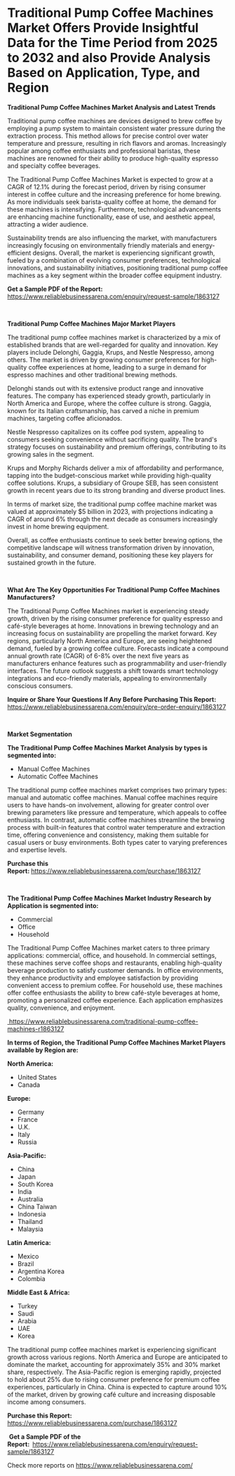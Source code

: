 <p><h1>Traditional Pump Coffee Machines Market Offers Provide Insightful Data for the Time Period from 2025 to 2032 and also Provide Analysis Based on Application, Type, and Region</h1></p><p><strong>Traditional Pump Coffee Machines Market Analysis and Latest Trends</strong></p>
<p><p>Traditional pump coffee machines are devices designed to brew coffee by employing a pump system to maintain consistent water pressure during the extraction process. This method allows for precise control over water temperature and pressure, resulting in rich flavors and aromas. Increasingly popular among coffee enthusiasts and professional baristas, these machines are renowned for their ability to produce high-quality espresso and specialty coffee beverages.</p><p>The Traditional Pump Coffee Machines Market is expected to grow at a CAGR of 12.1% during the forecast period, driven by rising consumer interest in coffee culture and the increasing preference for home brewing. As more individuals seek barista-quality coffee at home, the demand for these machines is intensifying. Furthermore, technological advancements are enhancing machine functionality, ease of use, and aesthetic appeal, attracting a wider audience. </p><p>Sustainability trends are also influencing the market, with manufacturers increasingly focusing on environmentally friendly materials and energy-efficient designs. Overall, the market is experiencing significant growth, fueled by a combination of evolving consumer preferences, technological innovations, and sustainability initiatives, positioning traditional pump coffee machines as a key segment within the broader coffee equipment industry.</p></p>
<p><strong>Get a Sample PDF of the Report:&nbsp;</strong> <a href="https://www.reliablebusinessarena.com/enquiry/request-sample/1863127?utm_campaign=3251&utm_medium=2&utm_source=Github&utm_content=ia&utm_term=12042025&utm_id=traditional-pump-coffee-machines">https://www.reliablebusinessarena.com/enquiry/request-sample/1863127</a></p>
<p>&nbsp;</p>
<p><strong>Traditional Pump Coffee Machines Major Market Players</strong></p>
<p><p>The traditional pump coffee machines market is characterized by a mix of established brands that are well-regarded for quality and innovation. Key players include Delonghi, Gaggia, Krups, and Nestle Nespresso, among others. The market is driven by growing consumer preferences for high-quality coffee experiences at home, leading to a surge in demand for espresso machines and other traditional brewing methods.</p><p>Delonghi stands out with its extensive product range and innovative features. The company has experienced steady growth, particularly in North America and Europe, where the coffee culture is strong. Gaggia, known for its Italian craftsmanship, has carved a niche in premium machines, targeting coffee aficionados. </p><p>Nestle Nespresso capitalizes on its coffee pod system, appealing to consumers seeking convenience without sacrificing quality. The brand's strategy focuses on sustainability and premium offerings, contributing to its growing sales in the segment.</p><p>Krups and Morphy Richards deliver a mix of affordability and performance, tapping into the budget-conscious market while providing high-quality coffee solutions. Krups, a subsidiary of Groupe SEB, has seen consistent growth in recent years due to its strong branding and diverse product lines.</p><p>In terms of market size, the traditional pump coffee machine market was valued at approximately $5 billion in 2023, with projections indicating a CAGR of around 6% through the next decade as consumers increasingly invest in home brewing equipment.</p><p>Overall, as coffee enthusiasts continue to seek better brewing options, the competitive landscape will witness transformation driven by innovation, sustainability, and consumer demand, positioning these key players for sustained growth in the future.</p></p>
<p>&nbsp;</p>
<p><strong>What Are The Key Opportunities For Traditional Pump Coffee Machines Manufacturers?</strong></p>
<p><p>The Traditional Pump Coffee Machines market is experiencing steady growth, driven by the rising consumer preference for quality espresso and café-style beverages at home. Innovations in brewing technology and an increasing focus on sustainability are propelling the market forward. Key regions, particularly North America and Europe, are seeing heightened demand, fueled by a growing coffee culture. Forecasts indicate a compound annual growth rate (CAGR) of 6-8% over the next five years as manufacturers enhance features such as programmability and user-friendly interfaces. The future outlook suggests a shift towards smart technology integrations and eco-friendly materials, appealing to environmentally conscious consumers.</p></p>
<p><strong>Inquire or Share Your Questions If Any Before Purchasing This Report:</strong> <a href="https://www.reliablebusinessarena.com/enquiry/pre-order-enquiry/1863127?utm_campaign=3251&utm_medium=2&utm_source=Github&utm_content=ia&utm_term=12042025&utm_id=traditional-pump-coffee-machines">https://www.reliablebusinessarena.com/enquiry/pre-order-enquiry/1863127</a></p>
<p>&nbsp;</p>
<p><strong>Market Segmentation</strong></p>
<p><strong>The Traditional Pump Coffee Machines Market Analysis by types is segmented into:</strong></p>
<p><ul><li>Manual Coffee Machines</li><li>Automatic Coffee Machines</li></ul></p>
<p><p>The traditional pump coffee machines market comprises two primary types: manual and automatic coffee machines. Manual coffee machines require users to have hands-on involvement, allowing for greater control over brewing parameters like pressure and temperature, which appeals to coffee enthusiasts. In contrast, automatic coffee machines streamline the brewing process with built-in features that control water temperature and extraction time, offering convenience and consistency, making them suitable for casual users or busy environments. Both types cater to varying preferences and expertise levels.</p></p>
<p><strong>Purchase this Report:&nbsp;</strong><a href="https://www.reliablebusinessarena.com/purchase/1863127?utm_campaign=3251&utm_medium=2&utm_source=Github&utm_content=ia&utm_term=12042025&utm_id=traditional-pump-coffee-machines">https://www.reliablebusinessarena.com/purchase/1863127</a></p>
<p>&nbsp;</p>
<p><strong>The Traditional Pump Coffee Machines Market Industry Research by Application is segmented into:</strong></p>
<p><ul><li>Commercial</li><li>Office</li><li>Household</li></ul></p>
<p><p>The Traditional Pump Coffee Machines market caters to three primary applications: commercial, office, and household. In commercial settings, these machines serve coffee shops and restaurants, enabling high-quality beverage production to satisfy customer demands. In office environments, they enhance productivity and employee satisfaction by providing convenient access to premium coffee. For household use, these machines offer coffee enthusiasts the ability to brew café-style beverages at home, promoting a personalized coffee experience. Each application emphasizes quality, convenience, and enjoyment.</p></p>
<p><a href="https://www.reliablebusinessarena.com/traditional-pump-coffee-machines-r1863127?utm_campaign=3251&utm_medium=2&utm_source=Github&utm_content=ia&utm_term=12042025&utm_id=traditional-pump-coffee-machines">&nbsp;https://www.reliablebusinessarena.com/traditional-pump-coffee-machines-r1863127</a></p>
<p><strong>In terms of Region, the Traditional Pump Coffee Machines Market Players available by Region are:</strong></p>
<p>
    <p> <strong> North America: </strong>
        <ul>
            <li>United States</li>
            <li>Canada</li>
        </ul>
        </p> 
    <p> <strong> Europe: </strong>
        <ul>
            <li>Germany</li>
            <li>France</li>
            <li>U.K.</li>
            <li>Italy</li>
            <li>Russia</li>
        </ul>
        </p> 
    <p> <strong> Asia-Pacific: </strong>
        <ul>
            <li>China</li>
            <li>Japan</li>
            <li>South Korea</li>
            <li>India</li>
            <li>Australia</li>
            <li>China Taiwan</li>
            <li>Indonesia</li>
            <li>Thailand</li>
            <li>Malaysia</li>
        </ul>
        </p> 
    <p> <strong> Latin America: </strong>
        <ul>
            <li>Mexico</li>
            <li>Brazil</li>
            <li>Argentina Korea</li>
            <li>Colombia</li>
        </ul>
        </p> 
    <p> <strong> Middle East & Africa: </strong>
        <ul>
            <li>Turkey</li>
            <li>Saudi</li>
            <li>Arabia</li>
            <li>UAE</li>
            <li>Korea</li>
        </ul>
    </p>
    </p>
<p><p>The traditional pump coffee machines market is experiencing significant growth across various regions. North America and Europe are anticipated to dominate the market, accounting for approximately 35% and 30% market share, respectively. The Asia-Pacific region is emerging rapidly, projected to hold about 25% due to rising consumer preference for premium coffee experiences, particularly in China. China is expected to capture around 10% of the market, driven by growing café culture and increasing disposable income among consumers.</p></p>
<p><strong>Purchase this Report: </strong><a href="https://www.reliablebusinessarena.com/purchase/1863127?utm_campaign=3251&utm_medium=2&utm_source=Github&utm_content=ia&utm_term=12042025&utm_id=traditional-pump-coffee-machines">https://www.reliablebusinessarena.com/purchase/1863127</a></p>
<p>&nbsp;<strong>Get a Sample PDF of the Report:&nbsp;&nbsp;</strong><a href="https://www.reliablebusinessarena.com/enquiry/request-sample/1863127?utm_campaign=3251&utm_medium=2&utm_source=Github&utm_content=ia&utm_term=12042025&utm_id=traditional-pump-coffee-machines">https://www.reliablebusinessarena.com/enquiry/request-sample/1863127</a></p>
<p><strong></strong></p>
<p>Check more reports on <a href="https://www.reliablebusinessarena.com/?utm_campaign=3251&utm_medium=2&utm_source=Github&utm_content=ia&utm_term=12042025&utm_id=traditional-pump-coffee-machines">https://www.reliablebusinessarena.com/</a></p>